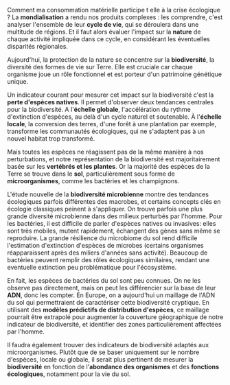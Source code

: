 Comment ma consommation matérielle participe t elle à la crise écologique ? La **mondialisation** a rendu nos produits complexes : les comprendre, c'est analyser l'ensemble de leur **cycle de vie**, qui se déroulera dans une multitude de régions. Et il faut alors évaluer l'impact sur la **nature** de chaque activité impliquée dans ce cycle, en considérant les éventuelles disparités régionales.

Aujourd'hui, la protection de la nature se concentre sur la **biodiversité**, la diversité des formes de vie sur Terre. Elle est cruciale car chaque organisme joue un rôle fonctionnel et est porteur d'un patrimoine génétique unique.

Un indicateur courant pour mesurer cet impact sur la biodiversité c'est la **perte d'espèces natives**. Il permet d'observer deux tendances centrales pour la biodiversité. A l'**échelle globale**, l'accélération du rythme d'extinction d'espèces, au delà d'un cycle naturel et soutenable. À l'**échelle locale**, la conversion des terres, d'une forêt à une plantation par exemple, transforme les communautés écologiques, qui ne s'adaptent pas à un nouvel habitat trop transformé.

Mais toutes les espèces ne réagissent pas de la même manière à nos perturbations, et notre représentation de la biodiversité est majoritairement basée sur les **vertébrés et les plantes**. Or la majorité des espèces de la Terre se trouve dans le **sol**, particulièrement sous forme de **microorganismes**, comme les bactéries et les champignons.

L'étude nouvelle de la **biodiversité microbienne** montre des tendances écologiques parfois différentes des macrobes, et certains concepts clés en écologie classiques peinent à s'appliquer. On trouve parfois une plus grande diversité microbienne dans des milieux perturbés par l'homme. Pour les bactéries, il est difficile de parler d'espèces natives ou invasives: elles sont très mobiles, mutent rapidement, échangent des gènes sans même se reproduire. La grande résilience du microbiome du sol rend difficile l'estimation d'extinction d'espèces de microbes (certains organismes réapparaissent après des miliers d'années sans activité). Beaucoup de bactéries peuvent remplir des rôles écologiques similaires, rendant une eventuelle extinction peu problématique pour l'écosystème. 

En fait, les espèces de bactéries du sol sont peu connues. On ne les observe pas directement, mais on peut les différencier sur la base de leur **ADN**, donc les compter. En Europe, on a aujourd'hui un maillage de l'ADN du sol qui permettraient de caractériser cette biodiversité cryptique. En utilisant des **modèles prédictifs de distribution d'espèces**, ce maillage pourrait être extrapolé pour augmenter la couverture géographique de notre indicateur de biodiversité, et identifier des zones particulièrement affectées par l'homme.

Il faudra également trouver des indicateurs de biodiversité adaptés aux microorganismes. Plutôt que de se baser uniquement sur le nombre d'espèces, locale ou globale, il serait plus pertinent de mesurer la **biodiversité** en fonction de l'**abondance des organismes** et des **fonctions écologiques**, notamment pour la vie du sol.